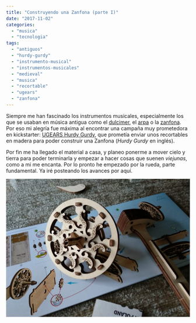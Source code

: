```yaml
---
title: "Construyendo una Zanfona (parte I)"
date: "2017-11-02"
categories: 
  - "musica"
  - "tecnologia"
tags: 
  - "antiguos"
  - "hurdy-gurdy"
  - "instrumento-musical"
  - "instrumentos-musicales"
  - "medieval"
  - "musica"
  - "recortable"
  - "ugears"
  - "zanfona"
---
```


Siempre me han fascinado los instrumentos musicales, especialmente los que se usaban en música antigua como el [dulcimer](https://es.wikipedia.org/wiki/Dulcémele), el [arpa](https://es.wikipedia.org/wiki/Arpa) o la [zanfona](https://es.wikipedia.org/wiki/Zanfona). Por eso mi alegría fue máxima al encontrar una campaña muy prometedora en kickstarter: [UGEARS Hurdy Gurdy,](https://www.kickstarter.com/projects/978262034/ugears-hurdy-gurdy-unique-mechanical-musical-model/) que prometía enviar unos recortables en madera para poder construir una Zanfona (_Hurdy Gurdy_ en inglés).

Por fin me ha llegado el material a casa, y planeo ponerme a mover cielo y tierra para poder terminarla y empezar a hacer cosas que suenen _viejunas_, como a mi me encanta. Por lo pronto he empezado por la rueda, parte fundamental. Ya iré posteando los avances por aquí.

![](images/IMG_20171102_174115-1024x768.jpg)

